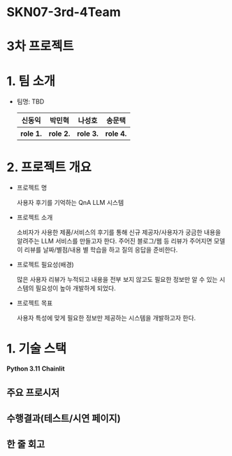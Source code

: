 # SKN07-3rd-4Team

# 3차 프로젝트
 
# 1. 팀 소개
- 팀명: TBD
    <table>
    <tr>
        <th>신동익</th>
        <th>박민혁</th>
        <th>나성호</th>
        <th>송문택</th>
    </tr>
    <tr>
        <th>role 1.</th>
        <th>role 2.</th>
        <th>role 3.</th>
        <th>role 4.</th>
    </tr>
    </table>
 
# 2. 프로젝트 개요
- 프로젝트 명
    
    사용자 후기를 기억하는 QnA LLM 시스템

- 프로젝트 소개

    소비자가 사용한 제품/서비스의 후기를 통해 신규 제공자/사용자가 궁금한 내용을 알려주는 LLM 서비스를 만들고자 한다. 주어진 블로그/웹 등 리뷰가 주어지면 모델이 리뷰를 날짜/별점/내용 별 학습을 하고 질의 응답을 준비한다.

- 프로젝트 필요성(배경)

    많은 사용자 리뷰가 누적되고 내용을 전부 보지 않고도 필요한 정보만 알 수 있는 시스템의 필요성이 높아 개발하게 되었다.

- 프로젝트 목표

    사용자 특성에 맞게 필요한 정보만 제공하는 시스템을 개발하고자 한다.
 
# 1. 기술 스택
**Python 3.11** **Chainlit**

## 주요 프로시저
 
## 수행결과(테스트/시연 페이지)
 
## 한 줄 회고
